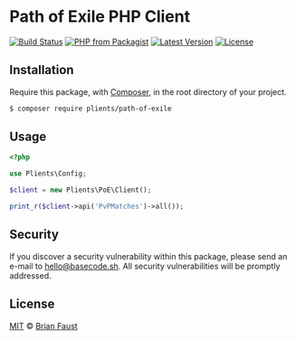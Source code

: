 # Path of Exile PHP Client

[![Build Status](https://img.shields.io/travis/plients/Path-of-Exile-PHP-Client/master.svg?style=flat-square)](https://travis-ci.org/plients/Path-of-Exile-PHP-Client)
[![PHP from Packagist](https://img.shields.io/packagist/php-v/plients/path-of-exile.svg?style=flat-square)]()
[![Latest Version](https://img.shields.io/github/release/plients/Path-of-Exile-PHP-Client.svg?style=flat-square)](https://github.com/plients/Path-of-Exile-PHP-Client/releases)
[![License](https://img.shields.io/packagist/l/plients/Path-of-Exile-PHP-Client.svg?style=flat-square)](https://packagist.org/packages/plients/Path-of-Exile-PHP-Client)

## Installation

Require this package, with [Composer](https://getcomposer.org/), in the root directory of your project.

``` bash
$ composer require plients/path-of-exile
```

## Usage

``` php
<?php

use Plients\Config;

$client = new Plients\PoE\Client();

print_r($client->api('PvPMatches')->all());
```

## Security

If you discover a security vulnerability within this package, please send an e-mail to hello@basecode.sh. All security vulnerabilities will be promptly addressed.

## License

[MIT](LICENSE) © [Brian Faust](https://basecode.sh)
